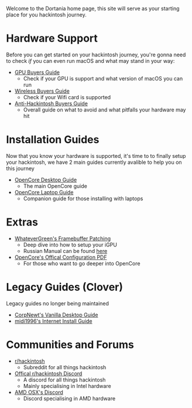 Welcome to the Dortania home page, this site will serve as your starting place for you hackintosh journey.

# Hardware Support

Before you can get started on your hackintosh journey, you're gonna need to check *if* you can even run macOS and what may stand in your way:

* [GPU Buyers Guide](https://gpu.dortania.ml/)
   * Check if your GPU is support and what version of macOS you can run
* [Wireless Buyers Guide](https://wifi.dortania.ml/)
  * Check if your Wifi card is supported
* [Anti-Hackintosh Buyers Guide](https://hardware.dortania.ml/)
  * Overall guide on what to avoid and what pitfalls your hardware may hit


# Installation Guides

Now that you know your hardware is supported, it's time to to finally setup your hackintosh, we have 2 main guides currently avalible to help you on this journey

* [OpenCore Desktop Guide](https://desktop.dortania.ml/)
  * The main OpenCore guide
* [OpenCore Laptop Guide](https://1revenger1.gitbook.io/laptop-guide/)
  * Companion guide for those installing with laptops

# Extras 

* [WhateverGreen's Framebuffer Patching](https://github.com/acidanthera/WhateverGreen/blob/master/Manual/FAQ.IntelHD.en.md)
  * Deep dive into how to setup your iGPU
  * Russian Manual can be found [here](https://www.applelife.ru/threads/intel-hd-graphics-3000-4000-4400-4600-5000-5500-5600-520-530-630.1289648/)
* [OpenCore's Offical Configuration PDF](https://github.com/acidanthera/OpenCorePkg/blob/master/Docs/Configuration.pdf)
  * For those who want to go deeper into OpenCore

# Legacy Guides (Clover)

Legacy guides no longer being maintained

* [CorpNewt's Vanilla Desktop Guide](https://hackintosh.gitbook.io/-r-hackintosh-vanilla-desktop-guide/)
* [midi1996's Internet Install Guide](https://midi1996.github.io/hackintosh-internet-install-gitbook/)


# Communities and Forums

* [r/hackintosh](https://www.reddit.com/r/hackintosh/)
   * Subreddit for all things hackintosh
* [Offical r/hackintosh Discord](https://discord.gg/Wxam8aH)
   * A discord for all things hackintosh
   * Mainly specialising in Intel hardware
* [AMD OSX's Discord](https://www.youtube.com/watch?v=dQw4w9WgXcQ)
   * Discord specialising in AMD hardware
